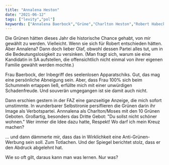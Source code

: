 ```yaml
---
title: "Annalena Heston"
date: "2021-06-12"
tags: ["levity","pol"]
keywords: ["Annalena Baerbock","Grüne","Charlton Heston","Robert Habeck" ]
---
```

<!-- Excerpt Start -->
Die Grünen hätten dieses Jahr die historische Chance gehabt, von mir gewählt zu werden. Vielleicht. <!-- Excerpt End -->Wenn sie sich für Robert entschieden hätten. Aber Annalena? Dann doch lieber Olaf, obwohl dessen Partei alles tut, um in die Bedeutungslosigkeit zu versinken. (Man fragt sich, warum sie eine Kandidatin in SA aufstellen, die offensichtlich nicht einmal von ihrer eigenen Familie gewählt werden mochte.)

Frau Baerbock, der Inbegriff des seelenlosen Apparatschiks. Gut, das mag eine persönliche Abneigung sein. Aber, dass Frau 100% sich beim Schummeln ertappen ließ, erfüllte mich mit einer unwürdigen Schadenfreude. Und souverän umgegangen ist sie damit auch nicht.

Dann erschien gestern in der FAZ eine ganzseitige Anzeige, die mich sofort umstimmte. In wunderbarer Selbstironie persiflieren die Grünen darin ihr Image als Verbotspartei. Annnalena als Charlton/Moses mit den 10 Grünen Geboten. Großartig, besonders das Dritte Gebot: "Du sollst nicht schöner wohnen." Wer immer die Idee dazu hatte, Respekt! Wo darf ich mein Kreuz machen?

... und dann dämmerte mir, dass das in Wirklichkeit eine Anti-Grünen-Werbung sein soll. Zum Totlachen. Und der Spiegel berichtet stolz, dass er den Abdruck abgelehnt hat. 

Wie so oft gilt, daraus kann man was lernen. Nur was?